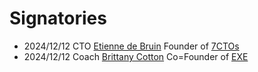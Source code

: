 # Signatories

- 2024/12/12 CTO [Etienne de Bruin](https://etiennex.com) Founder of [7CTOs](https://7ctos.com)
- 2024/12/12 Coach [Brittany Cotton](https://coachexe.com) Co=Founder of [EXE](https://coachexe.com)

